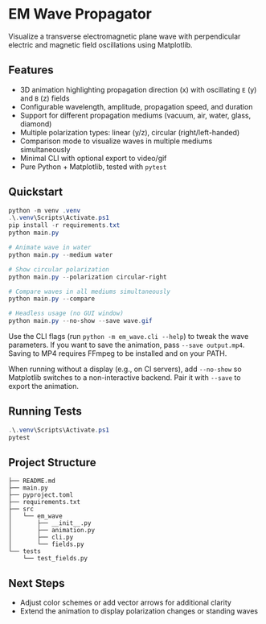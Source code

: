 # EM Wave Propagator

Visualize a transverse electromagnetic plane wave with perpendicular electric and magnetic field oscillations using Matplotlib.

## Features

- 3D animation highlighting propagation direction (x) with oscillating `E` (y) and `B` (z) fields
- Configurable wavelength, amplitude, propagation speed, and duration
- Support for different propagation mediums (vacuum, air, water, glass, diamond)
- Multiple polarization types: linear (y/z), circular (right/left-handed)
- Comparison mode to visualize waves in multiple mediums simultaneously
- Minimal CLI with optional export to video/gif
- Pure Python + Matplotlib, tested with `pytest`

## Quickstart

```powershell
python -m venv .venv
.\.venv\Scripts\Activate.ps1
pip install -r requirements.txt
python main.py

# Animate wave in water
python main.py --medium water

# Show circular polarization
python main.py --polarization circular-right

# Compare waves in all mediums simultaneously
python main.py --compare

# Headless usage (no GUI window)
python main.py --no-show --save wave.gif
```

Use the CLI flags (run `python -m em_wave.cli --help`) to tweak the wave parameters. If you want to save the animation, pass `--save output.mp4`. Saving to MP4 requires FFmpeg to be installed and on your PATH.

When running without a display (e.g., on CI servers), add `--no-show` so Matplotlib switches to a non-interactive backend. Pair it with `--save` to export the animation.

## Running Tests

```powershell
.\.venv\Scripts\Activate.ps1
pytest
```

## Project Structure

```
├── README.md
├── main.py
├── pyproject.toml
├── requirements.txt
├── src
│   └── em_wave
│       ├── __init__.py
│       ├── animation.py
│       ├── cli.py
│       └── fields.py
└── tests
    └── test_fields.py
```

## Next Steps

- Adjust color schemes or add vector arrows for additional clarity
- Extend the animation to display polarization changes or standing waves
